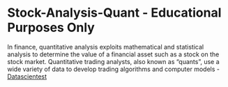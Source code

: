 # Stock-Analysis-Quant - Educational Purposes Only 
In finance, quantitative analysis exploits mathematical and statistical analysis to determine the value of a financial asset such as a stock on the stock market. Quantitative trading analysts, also known as “quants”, use a wide variety of data to develop trading algorithms and computer models - <a href="https://datascientest.com/en/quantitative-analysis-what-is-it-and-how-do-i-become-a-quant#:~:text=In%20finance%2C%20quantitative%20analysis%20exploits,trading%20algorithms%20and%20computer%20models.">Datascientest</a>
